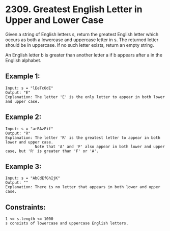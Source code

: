 # 2309. Greatest English Letter in Upper and Lower Case
      
Given a string of English letters s, return the greatest English letter which occurs as both a lowercase and uppercase letter in s. The returned letter should be in uppercase. If no such letter exists, return an empty string.

An English letter b is greater than another letter a if b appears after a in the English alphabet.

## Example 1:

    Input: s = "lEeTcOdE"
    Output: "E"
    Explanation: The letter 'E' is the only letter to appear in both lower and upper case.

## Example 2:

    Input: s = "arRAzFif"
    Output: "R"
    Explanation: The letter 'R' is the greatest letter to appear in both lower and upper case.
                 Note that 'A' and 'F' also appear in both lower and upper case, but 'R' is greater than 'F' or 'A'.
## Example 3:

    Input: s = "AbCdEfGhIjK"
    Output: ""
    Explanation: There is no letter that appears in both lower and upper case.

## Constraints:

    1 <= s.length <= 1000
    s consists of lowercase and uppercase English letters.